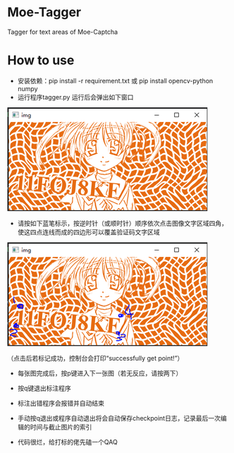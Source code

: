 # Moe-Tagger
Tagger for text areas of Moe-Captcha


# How to use
- 安装依赖：pip install -r requirement.txt 或 pip install opencv-python numpy
- 运行程序tagger.py
  运行后会弹出如下窗口
  
![](https://github.com/Carzit/Moe-Tagger/blob/main/example/example1.PNG) 

-  请按如下蓝笔标示，按逆时针（或顺时针）顺序依次点击图像文字区域四角，使这四点连线而成的四边形可以覆盖验证码文字区域

![](https://github.com/Carzit/Moe-Tagger/blob/main/example/example2.PNG)

  （点击后若标记成功，控制台会打印“successfully get point!”）
-  每张图完成后，按p键进入下一张图（若无反应，请按两下）
-  按q键退出标注程序

-  标注出错程序会报错并自动结束
-  手动按q退出或程序自动退出将会自动保存checkpoint日志，记录最后一次编辑的时间与截止图片的索引
-  代码很烂，给打标的佬先磕一个QAQ
